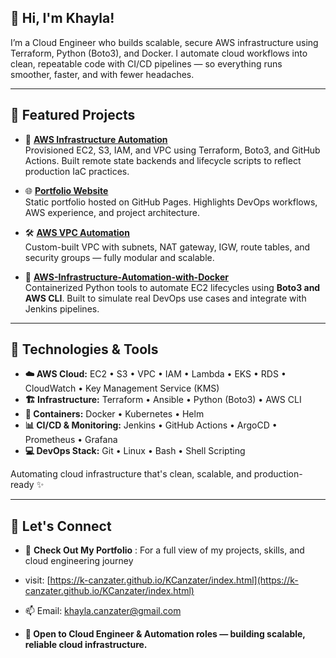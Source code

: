 ## 👋 Hi, I'm **Khayla**!  

I’m a Cloud Engineer who builds scalable, secure AWS infrastructure using Terraform, Python (Boto3), and Docker. I automate cloud workflows into clean, repeatable code with CI/CD pipelines — so everything runs smoother, faster, and with fewer headaches.






---

## 🚀 **Featured Projects**

- 🔧 **[AWS Infrastructure Automation](https://github.com/K-Canzater/AWS-Infrastructure-Automation-with-Terraform-GitHub-Actions-Boto3)**  
  Provisioned EC2, S3, IAM, and VPC using Terraform, Boto3, and GitHub Actions. Built remote state backends and lifecycle scripts to reflect production IaC practices.  


- 🌐 **[Portfolio Website](https://k-canzater.github.io/KCanzater/index.html)**  
  Static portfolio hosted on GitHub Pages. Highlights DevOps workflows, AWS experience, and project architecture.  

- 🛠️ **[AWS VPC Automation](https://github.com/K-Canzater/AWS-VPC-Automation)**  
  Custom-built VPC with subnets, NAT gateway, IGW, route tables, and security groups — fully modular and scalable.


- 🐳 **[AWS-Infrastructure-Automation-with-Docker](https://github.com/K-Canzater/AWS-Infrastructure-Automation-with-Docker)**  
  Containerized Python tools to automate EC2 lifecycles using **Boto3 and AWS CLI**. Built to simulate real DevOps use cases and integrate with Jenkins pipelines.





---

## 🔧 **Technologies & Tools**

- **☁️ AWS Cloud:** EC2 • S3 • VPC • IAM • Lambda • EKS • RDS • CloudWatch • Key Management Service (KMS)
- **🏗️ Infrastructure:** Terraform • Ansible • Python (Boto3) • AWS CLI
- **🐳 Containers:** Docker • Kubernetes • Helm
- **📊 CI/CD & Monitoring:** Jenkins • GitHub Actions • ArgoCD • Prometheus • Grafana
- **💻 DevOps Stack:** Git • Linux • Bash • Shell Scripting

Automating cloud infrastructure that's clean, scalable, and production-ready ✨



---

## 🤝 **Let's Connect**

- 🌟 **Check Out My Portfolio**  : For a full view of my projects, skills, and cloud engineering journey
- visit:  [https://k-canzater.github.io/KCanzater/index.html](https://k-canzater.github.io/KCanzater/index.html)

- 📫 Email: [khayla.canzater@gmail.com](mailto:khayla.canzater@gmail.com)  
- **💬 Open to Cloud Engineer & Automation roles — building scalable, reliable cloud infrastructure.**





